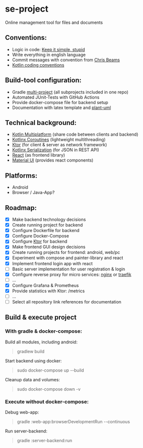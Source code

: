 # se-project

Online management tool for files and documents

## Conventions:

* Logic in code: [Keep it simple, stupid](https://en.wikipedia.org/wiki/KISS_principle)
* Write everything in english language
* Commit messages with convention from [Chris Beams](https://chris.beams.io/posts/git-commit/)
* [Kotlin coding conventions](https://kotlinlang.org/docs/coding-conventions.html)

## Build-tool configuration:

* Gradle [multi-project](https://docs.gradle.org/current/userguide/intro_multi_project_builds.html) (all subprojects
  included in one repo)
* Automated JUnit-Tests with GitHub Actions
* Provide docker-compose file for backend setup
* Documentation with latex template and [plant-uml](https://plantuml.com/)

## Technical background:

* [Kotlin Multiplatform](https://kotlinlang.org/docs/multiplatform.html) (share code between clients and backend)
* [Kotlinx Coroutines](https://github.com/Kotlin/kotlinx.coroutines) (lightweight multithreading)
* [Ktor](https://ktor.io/) (for client & server as network framework)
* [Kotlinx Serialization](https://github.com/Kotlin/kotlinx.serialization) (for JSON in REST API)
* [React](https://kotlinlang.org/docs/js-get-started.html) (as frontend library)
* [Material UI](https://material-ui.com/) (provides react components)

## Platforms:

* Android
* Browser / Java-App?

## Roadmap:

* [x] Make backend technology decisions
* [x] Create running project for backend
* [x] Configure Dockerfile for backend
* [x] Configure Docker-Compose
* [x] Configure [Ktor](https://ktor.io/) for backend
* [x] Make frontend GUI design decisions
* [x] Create running projects for frontend: android, web/pc
* [x] Experiment with compose and painter-library and react
* [x] Implement frontend login app with react
* [ ] Basic server implementation for user registration & login
* [x] Configure reverse proxy for micro services: [nginx](https://www.nginx.com/) or [traefik](https://traefik.io/)
* [ ] ...
* [x] Configure Grafana & Prometheus
* [x] Provide statistics with Ktor: /metrics
* [ ] ...
* [ ] Select all repository link references for documentation

## Build & execute project

### With gradle & docker-compose:

Build all modules, including android:
> gradlew build

Start backend using docker:
> sudo docker-compose up --build

Cleanup data and volumes:
> sudo docker-compose down -v

### Execute without docker-compose:

Debug web-app:
> gradle :web-app:browserDevelopmentRun --continuous

Run server-backend:
> gradle :server-backend:run

